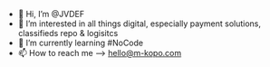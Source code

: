 - 👋 Hi, I’m @JVDEF
- 👀 I’m interested in all things digital, especially payment solutions, classifieds repo & logisitcs
- 🌱 I’m currently learning #NoCode 
- 📫 How to reach me --> hello@m-kopo.com

<!---
JVDEF/JVDEF is a ✨ special ✨ repository because its `README.md` (this file) appears on your GitHub profile.
You can click the Preview link to take a look at your changes.
--->
